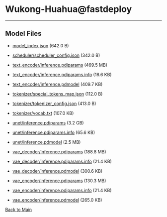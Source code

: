 
# Wukong-Huahua@fastdeploy
---



## Model Files

- [model_index.json](https://paddlenlp.bj.bcebos.com/models/community/huawei-noah/Wukong-Huahua@fastdeploy/model_index.json) (642.0 B)

- [scheduler/scheduler_config.json](https://paddlenlp.bj.bcebos.com/models/community/huawei-noah/Wukong-Huahua@fastdeploy/scheduler/scheduler_config.json) (342.0 B)

- [text_encoder/inference.pdiparams](https://paddlenlp.bj.bcebos.com/models/community/huawei-noah/Wukong-Huahua@fastdeploy/text_encoder/inference.pdiparams) (469.5 MB)

- [text_encoder/inference.pdiparams.info](https://paddlenlp.bj.bcebos.com/models/community/huawei-noah/Wukong-Huahua@fastdeploy/text_encoder/inference.pdiparams.info) (18.6 KB)

- [text_encoder/inference.pdmodel](https://paddlenlp.bj.bcebos.com/models/community/huawei-noah/Wukong-Huahua@fastdeploy/text_encoder/inference.pdmodel) (409.7 KB)

- [tokenizer/special_tokens_map.json](https://paddlenlp.bj.bcebos.com/models/community/huawei-noah/Wukong-Huahua@fastdeploy/tokenizer/special_tokens_map.json) (112.0 B)

- [tokenizer/tokenizer_config.json](https://paddlenlp.bj.bcebos.com/models/community/huawei-noah/Wukong-Huahua@fastdeploy/tokenizer/tokenizer_config.json) (413.0 B)

- [tokenizer/vocab.txt](https://paddlenlp.bj.bcebos.com/models/community/huawei-noah/Wukong-Huahua@fastdeploy/tokenizer/vocab.txt) (107.0 KB)

- [unet/inference.pdiparams](https://paddlenlp.bj.bcebos.com/models/community/huawei-noah/Wukong-Huahua@fastdeploy/unet/inference.pdiparams) (3.2 GB)

- [unet/inference.pdiparams.info](https://paddlenlp.bj.bcebos.com/models/community/huawei-noah/Wukong-Huahua@fastdeploy/unet/inference.pdiparams.info) (65.6 KB)

- [unet/inference.pdmodel](https://paddlenlp.bj.bcebos.com/models/community/huawei-noah/Wukong-Huahua@fastdeploy/unet/inference.pdmodel) (2.5 MB)

- [vae_decoder/inference.pdiparams](https://paddlenlp.bj.bcebos.com/models/community/huawei-noah/Wukong-Huahua@fastdeploy/vae_decoder/inference.pdiparams) (188.8 MB)

- [vae_decoder/inference.pdiparams.info](https://paddlenlp.bj.bcebos.com/models/community/huawei-noah/Wukong-Huahua@fastdeploy/vae_decoder/inference.pdiparams.info) (21.4 KB)

- [vae_decoder/inference.pdmodel](https://paddlenlp.bj.bcebos.com/models/community/huawei-noah/Wukong-Huahua@fastdeploy/vae_decoder/inference.pdmodel) (300.6 KB)

- [vae_encoder/inference.pdiparams](https://paddlenlp.bj.bcebos.com/models/community/huawei-noah/Wukong-Huahua@fastdeploy/vae_encoder/inference.pdiparams) (130.3 MB)

- [vae_encoder/inference.pdiparams.info](https://paddlenlp.bj.bcebos.com/models/community/huawei-noah/Wukong-Huahua@fastdeploy/vae_encoder/inference.pdiparams.info) (21.4 KB)

- [vae_encoder/inference.pdmodel](https://paddlenlp.bj.bcebos.com/models/community/huawei-noah/Wukong-Huahua@fastdeploy/vae_encoder/inference.pdmodel) (265.0 KB)


[Back to Main](../../)